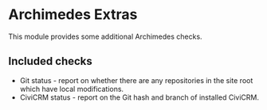 # Archimedes Extras

This module provides some additional Archimedes checks.

## Included checks

* Git status - report on whether there are any repositories in the site root which have local modifications.
* CiviCRM status - report on the Git hash and branch of installed CiviCRM.
